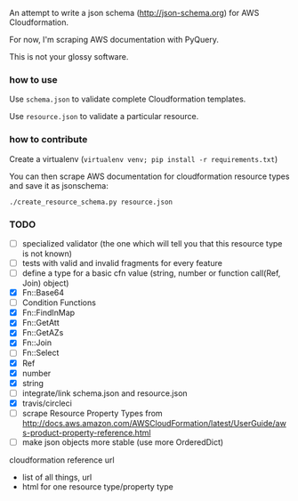 An attempt to write a json schema (http://json-schema.org) for AWS Cloudformation.

For now, I'm scraping AWS documentation with PyQuery.

This is not your glossy software.

### how to use
Use `schema.json` to validate complete Cloudformation templates.

Use `resource.json` to validate a particular resource.

### how to contribute
Create a virtualenv (`virtualenv venv; pip install -r requirements.txt`)

You can then scrape AWS documentation for cloudformation resource types and save it as jsonschema:

```
./create_resource_schema.py resource.json
```

### TODO
 - [ ] specialized validator (the one which will tell you that this resource type is not known)
 - [ ] tests with valid and invalid fragments for every feature
 - [ ] define a type for a basic cfn value (string, number or function call(Ref, Join) object)
  - [x] Fn::Base64
  - [ ] Condition Functions
  - [x] Fn::FindInMap
  - [x] Fn::GetAtt
  - [x] Fn::GetAZs
  - [x] Fn::Join
  - [ ] Fn::Select
  - [x] Ref
  - [x] number
  - [x] string
 - [ ] integrate/link schema.json and resource.json
 - [x] travis/circleci
 - [ ] scrape Resource Property Types from http://docs.aws.amazon.com/AWSCloudFormation/latest/UserGuide/aws-product-property-reference.html
 - [ ] make json objects more stable (use more OrderedDict)

cloudformation reference url
 - list of all things, url
 - html for one resource type/property type

